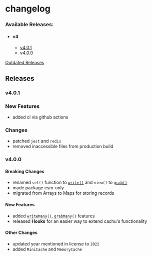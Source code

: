 # changelog

### Available Releases:

- #### v4
  - [v4.0.1](#v401)
  - [v4.0.0](#v400)

[Outdated Releases](https://github.com/azurydev/cachu/tree/current/changelog)

## Releases

### v4.0.1

### New Features

- added ci via github actions

### Changes

- patched `jest` and `redis`
- removed inaccessible files from production build

### v4.0.0

#### Breaking Changes

- renamed `set()` function to [`write()`](https://github.com/azurydev/cachu/blob/current/guide/features/write.md) and `view()` to [`grab()`](https://github.com/azurydev/cachu/blob/current/guide/features/grab.md)
- made package esm-only
- migrated from Arrays to Maps for storing records

#### New Features

- added [`writeMany()`](https://github.com/azurydev/cachu/blob/current/guide/features/writeMany.md), [`grabMany()`](https://github.com/azurydev/cachu/blob/current/guide/features/grabMany.md) features
- released **Hooks** for an easier way to extend cachu's functionality

#### Other Changes

- updated year mentioned in license to `2022`
- added `MiniCache` and `MemoryCache`